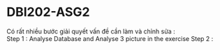 # DBI202-ASG2
Có rất nhiều bước giải quyết vấn đề cần làm và chỉnh sửa :<space><space>              
Step 1 : Analyse Database and Analyse 3 picture in the exercise <space><space>
 <space><space> Step 2 : <space><space>
